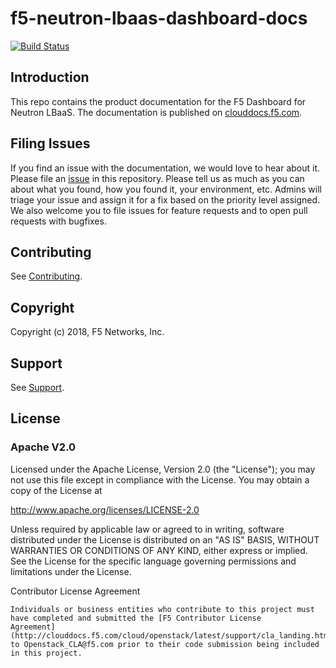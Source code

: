 # f5-neutron-lbaas-dashboard-docs

[![Build Status](https://travis-ci.org/F5Networks/f5-neutron-lbaas-dashboard-docs.svg?branch=master)](https://travis-ci.org/F5Networks/f5-neutron-lbaas-dashboard-docs)

## Introduction

This repo contains the product documentation for the F5 Dashboard for Neutron LBaaS. 
The documentation is published on [clouddocs.f5.com](http://clouddocs.f5.com/products/openstack/lbaasv2-dashboard/latest).

## Filing Issues

If you find an issue with the documentation, we would love to hear about it.
Please file an [issue](https://github.com/F5Networks/f5-neutron-lbaas-dashboard-docs/issues) in this repository.
Please tell us as much as you can about what you found, how you found it, your environment, etc.
Admins will triage your issue and assign it for a fix based on the priority level assigned.
We also welcome you to file issues for feature requests and to open pull requests with bugfixes.

## Contributing

See [Contributing](CONTRIBUTING.md).


## Copyright

Copyright (c) 2018, F5 Networks, Inc.

## Support

See [Support](SUPPORT).

## License

### Apache V2.0

Licensed under the Apache License, Version 2.0 (the "License"); you may
not use this file except in compliance with the License. You may obtain
a copy of the License at

http://www.apache.org/licenses/LICENSE-2.0

Unless required by applicable law or agreed to in writing, software
distributed under the License is distributed on an "AS IS" BASIS,
WITHOUT WARRANTIES OR CONDITIONS OF ANY KIND, either express or implied.
See the License for the specific language governing permissions and
limitations under the License.

Contributor License Agreement
~~~~~~~~~~~~~~~~~~~~~~~~~~~~~
Individuals or business entities who contribute to this project must
have completed and submitted the [F5 Contributor License
Agreement](http://clouddocs.f5.com/cloud/openstack/latest/support/cla_landing.html)
to Openstack_CLA@f5.com prior to their code submission being included
in this project.

